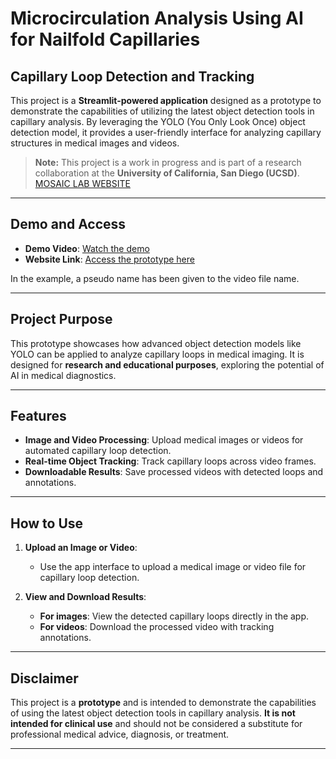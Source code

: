 # Microcirculation Analysis Using AI for Nailfold Capillaries

## Capillary Loop Detection and Tracking

This project is a **Streamlit-powered application** designed as a prototype to demonstrate the capabilities of utilizing the latest object detection tools in capillary analysis. By leveraging the YOLO (You Only Look Once) object detection model, it provides a user-friendly interface for analyzing capillary structures in medical images and videos.

> **Note:** This project is a work in progress and is part of a research collaboration at the **University of California, San Diego (UCSD)**.
[MOSAIC LAB WEBSITE](https://mosaic-laboratory.github.io/)
---

## Demo and Access

- **Demo Video**: [Watch the demo](https://plakshauniversity1-my.sharepoint.com/:v:/g/personal/amol_harsh_plaksha_edu_in/EXl65CYdQPVBjflfCR4h5iEBjh2sZCqISEoPm-AwBczVTg?e=EVEKIH)
- **Website Link**: [Access the prototype here](https://amolharsh-gwxqk5uyaryctdjhmjvawg.streamlit.app/)

In the example, a pseudo name has been given to the video file name.

---

## Project Purpose

This prototype showcases how advanced object detection models like YOLO can be applied to analyze capillary loops in medical imaging. It is designed for **research and educational purposes**, exploring the potential of AI in medical diagnostics.

---

## Features

- **Image and Video Processing**: Upload medical images or videos for automated capillary loop detection.
- **Real-time Object Tracking**: Track capillary loops across video frames.
- **Downloadable Results**: Save processed videos with detected loops and annotations.

---

## How to Use

1. **Upload an Image or Video**:
   - Use the app interface to upload a medical image or video file for capillary loop detection.

2. **View and Download Results**:
   - **For images**: View the detected capillary loops directly in the app.
   - **For videos**: Download the processed video with tracking annotations.

---

## Disclaimer

This project is a **prototype** and is intended to demonstrate the capabilities of using the latest object detection tools in capillary analysis. **It is not intended for clinical use** and should not be considered a substitute for professional medical advice, diagnosis, or treatment.

---
